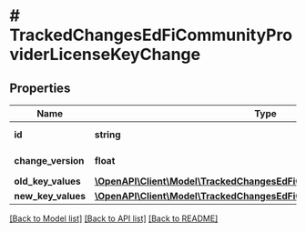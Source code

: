 # # TrackedChangesEdFiCommunityProviderLicenseKeyChange

## Properties

Name | Type | Description | Notes
------------ | ------------- | ------------- | -------------
**id** | **string** | Resource identifier | [optional]
**change_version** | **float** | Change version | [optional]
**old_key_values** | [**\OpenAPI\Client\Model\TrackedChangesEdFiCommunityProviderLicenseKey**](TrackedChangesEdFiCommunityProviderLicenseKey.md) |  | [optional]
**new_key_values** | [**\OpenAPI\Client\Model\TrackedChangesEdFiCommunityProviderLicenseKey**](TrackedChangesEdFiCommunityProviderLicenseKey.md) |  | [optional]

[[Back to Model list]](../../README.md#models) [[Back to API list]](../../README.md#endpoints) [[Back to README]](../../README.md)
